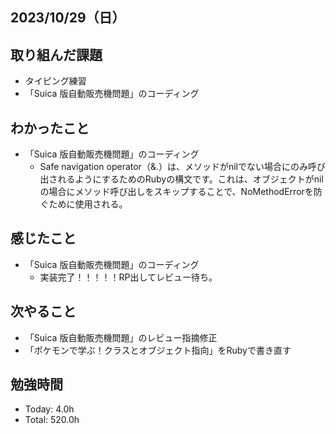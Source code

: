 ## 2023/10/29（日）

## 取り組んだ課題

- タイピング練習
- 「Suica 版自動販売機問題」のコーディング

## わかったこと

- 「Suica 版自動販売機問題」のコーディング
  - Safe navigation operator（&.）は、メソッドがnilでない場合にのみ呼び出されるようにするためのRubyの構文です。これは、オブジェクトがnilの場合にメソッド呼び出しをスキップすることで、NoMethodErrorを防ぐために使用される。

## 感じたこと

- 「Suica 版自動販売機問題」のコーディング
  - 実装完了！！！！！RP出してレビュー待ち。

## 次やること

- 「Suica 版自動販売機問題」のレビュー指摘修正
- 「ポケモンで学ぶ！クラスとオブジェクト指向」をRubyで書き直す

## 勉強時間

- Today: 4.0h
- Total: 520.0h
